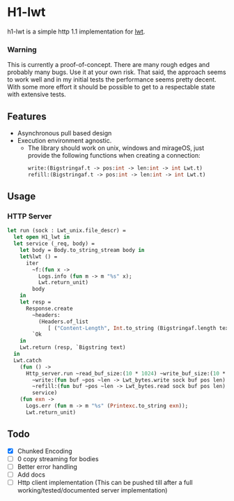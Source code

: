 # H1-lwt

h1-lwt is a simple http 1.1 implementation for [lwt](https://ocsigen.org/lwt/latest/manual/manual).


### Warning
This is currently a proof-of-concept. There are many rough edges and probably many bugs. Use it at your own risk.
That said, the approach seems to work well and in my initial tests the performance seems pretty decent. With some more effort it should be possible to get to a respectable state with extensive tests.

## Features
* Asynchronous pull based design
* Execution environment agnostic.
    * The library should work on unix, windows and mirageOS, just provide the following functions when creating a connection:
        ```ocaml
        write:(Bigstringaf.t -> pos:int -> len:int -> int Lwt.t)
        refill:(Bigstringaf.t -> pos:int -> len:int -> int Lwt.t)
        ```

## Usage

### HTTP Server

<!-- $MDX file=example/main.ml,part=simple_server -->
```ocaml
let run (sock : Lwt_unix.file_descr) =
  let open H1_lwt in
  let service (_req, body) =
    let body = Body.to_string_stream body in
    let%lwt () =
      iter
        ~f:(fun x ->
          Logs.info (fun m -> m "%s" x);
          Lwt.return_unit)
        body
    in
    let resp =
      Response.create
        ~headers:
          (Headers.of_list
             [ ("Content-Length", Int.to_string (Bigstringaf.length text)) ])
        `Ok
    in
    Lwt.return (resp, `Bigstring text)
  in
  Lwt.catch
    (fun () ->
      Http_server.run ~read_buf_size:(10 * 1024) ~write_buf_size:(10 * 1024)
        ~write:(fun buf ~pos ~len -> Lwt_bytes.write sock buf pos len)
        ~refill:(fun buf ~pos ~len -> Lwt_bytes.read sock buf pos len)
        service)
    (fun exn ->
      Logs.err (fun m -> m "%s" (Printexc.to_string exn));
      Lwt.return_unit)
```

## Todo
- [x] Chunked Encoding
- [ ] 0 copy streaming for bodies
- [ ] Better error handling
- [ ] Add docs
- [ ] Http client implementation (This can be pushed till after a full working/tested/documented server implementation)
